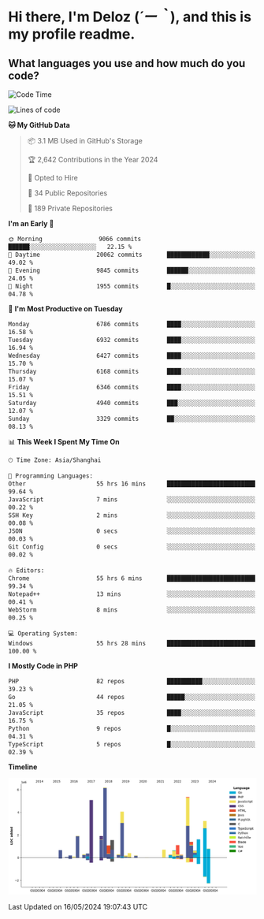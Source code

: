 # **Hi there, I'm Deloz (*´ー｀*), and this is my profile readme.**

## **What languages you use and how much do you code?**

<!--START_SECTION:waka-->
![Code Time](http://img.shields.io/badge/Code%20Time-4%2C002%20hrs%205%20mins-blue)

![Lines of code](https://img.shields.io/badge/From%20Hello%20World%20I%27ve%20Written-40.3%20million%20lines%20of%20code-blue)

**🐱 My GitHub Data** 

> 📦 3.1 MB Used in GitHub's Storage 
 > 
> 🏆 2,642 Contributions in the Year 2024
 > 
> 💼 Opted to Hire
 > 
> 📜 34 Public Repositories 
 > 
> 🔑 189 Private Repositories 
 > 
**I'm an Early 🐤** 

```text
🌞 Morning                9066 commits        ██████░░░░░░░░░░░░░░░░░░░   22.15 % 
🌆 Daytime                20062 commits       ████████████░░░░░░░░░░░░░   49.02 % 
🌃 Evening                9845 commits        ██████░░░░░░░░░░░░░░░░░░░   24.05 % 
🌙 Night                  1955 commits        █░░░░░░░░░░░░░░░░░░░░░░░░   04.78 % 
```
📅 **I'm Most Productive on Tuesday** 

```text
Monday                   6786 commits        ████░░░░░░░░░░░░░░░░░░░░░   16.58 % 
Tuesday                  6932 commits        ████░░░░░░░░░░░░░░░░░░░░░   16.94 % 
Wednesday                6427 commits        ████░░░░░░░░░░░░░░░░░░░░░   15.70 % 
Thursday                 6168 commits        ████░░░░░░░░░░░░░░░░░░░░░   15.07 % 
Friday                   6346 commits        ████░░░░░░░░░░░░░░░░░░░░░   15.51 % 
Saturday                 4940 commits        ███░░░░░░░░░░░░░░░░░░░░░░   12.07 % 
Sunday                   3329 commits        ██░░░░░░░░░░░░░░░░░░░░░░░   08.13 % 
```


📊 **This Week I Spent My Time On** 

```text
🕑︎ Time Zone: Asia/Shanghai

💬 Programming Languages: 
Other                    55 hrs 16 mins      █████████████████████████   99.64 % 
JavaScript               7 mins              ░░░░░░░░░░░░░░░░░░░░░░░░░   00.22 % 
SSH Key                  2 mins              ░░░░░░░░░░░░░░░░░░░░░░░░░   00.08 % 
JSON                     0 secs              ░░░░░░░░░░░░░░░░░░░░░░░░░   00.03 % 
Git Config               0 secs              ░░░░░░░░░░░░░░░░░░░░░░░░░   00.02 % 

🔥 Editors: 
Chrome                   55 hrs 6 mins       █████████████████████████   99.34 % 
Notepad++                13 mins             ░░░░░░░░░░░░░░░░░░░░░░░░░   00.41 % 
WebStorm                 8 mins              ░░░░░░░░░░░░░░░░░░░░░░░░░   00.25 % 

💻 Operating System: 
Windows                  55 hrs 28 mins      █████████████████████████   100.00 % 
```

**I Mostly Code in PHP** 

```text
PHP                      82 repos            ██████████░░░░░░░░░░░░░░░   39.23 % 
Go                       44 repos            █████░░░░░░░░░░░░░░░░░░░░   21.05 % 
JavaScript               35 repos            ████░░░░░░░░░░░░░░░░░░░░░   16.75 % 
Python                   9 repos             █░░░░░░░░░░░░░░░░░░░░░░░░   04.31 % 
TypeScript               5 repos             █░░░░░░░░░░░░░░░░░░░░░░░░   02.39 % 
```



**Timeline**

![Lines of Code chart](https://raw.githubusercontent.com/deloz/deloz/main/assets/bar_graph.png)


 Last Updated on 16/05/2024 19:07:43 UTC
<!--END_SECTION:waka-->
